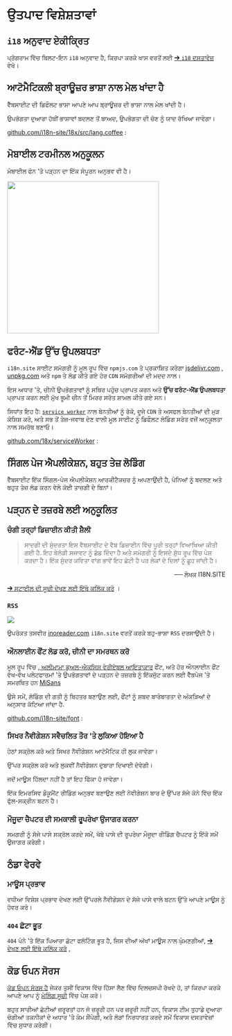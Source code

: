 # ਉਤਪਾਦ ਵਿਸ਼ੇਸ਼ਤਾਵਾਂ

## `i18` ਅਨੁਵਾਦ ਏਕੀਕ੍ਰਿਤ

ਪ੍ਰੋਗਰਾਮ ਵਿੱਚ ਬਿਲਟ-ਇਨ `i18` ਅਨੁਵਾਦ ਹੈ, ਕਿਰਪਾ ਕਰਕੇ ਖਾਸ ਵਰਤੋਂ ਲਈ [➔ `i18` ਦਸਤਾਵੇਜ਼](/i18) ਵੇਖੋ।

## ਆਟੋਮੈਟਿਕਲੀ ਬ੍ਰਾਊਜ਼ਰ ਭਾਸ਼ਾ ਨਾਲ ਮੇਲ ਖਾਂਦਾ ਹੈ

ਵੈੱਬਸਾਈਟ ਦੀ ਡਿਫੌਲਟ ਭਾਸ਼ਾ ਆਪਣੇ ਆਪ ਬ੍ਰਾਊਜ਼ਰ ਦੀ ਭਾਸ਼ਾ ਨਾਲ ਮੇਲ ਖਾਂਦੀ ਹੈ।

ਉਪਭੋਗਤਾ ਦੁਆਰਾ ਹੱਥੀਂ ਭਾਸ਼ਾਵਾਂ ਬਦਲਣ ਤੋਂ ਬਾਅਦ, ਉਪਭੋਗਤਾ ਦੀ ਚੋਣ ਨੂੰ ਯਾਦ ਰੱਖਿਆ ਜਾਵੇਗਾ।

[github.com/i18n-site/18x/src/lang.coffee](https://github.com/i18n-site/18x/blob/main/src/lang.coffee) :

## ਮੋਬਾਈਲ ਟਰਮੀਨਲ ਅਨੁਕੂਲਨ

ਮੋਬਾਈਲ ਫੋਨ 'ਤੇ ਪੜ੍ਹਨ ਦਾ ਇੱਕ ਸੰਪੂਰਨ ਅਨੁਭਵ ਵੀ ਹੈ।

<img src="//p.3ti.site/1721379497.avif" width="350px">

## <a rel=id href="#ha" id="ha"></a> ਫਰੰਟ-ਐਂਡ ਉੱਚ ਉਪਲਬਧਤਾ

`i18n.site` ਸਾਈਟ ਸਮੱਗਰੀ ਨੂੰ ਮੂਲ ਰੂਪ ਵਿੱਚ `npmjs.com` ਤੇ ਪ੍ਰਕਾਸ਼ਿਤ ਕਰੇਗਾ [jsdelivr.com](//jsdelivr.com) , [unpkg.com](//unpkg.com) ਅਤੇ `npm` ਤੇ ਲੋਡ ਕੀਤੇ ਗਏ ਹੋਰ `CDN` ਸਮੱਗਰੀਆਂ ਦੀ ਮਦਦ ਨਾਲ।

ਇਸ ਅਧਾਰ 'ਤੇ, ਚੀਨੀ ਉਪਭੋਗਤਾਵਾਂ ਨੂੰ ਸਥਿਰ ਪਹੁੰਚ ਪ੍ਰਾਪਤ ਕਰਨ ਅਤੇ **ਉੱਚ ਫਰੰਟ-ਐਂਡ ਉਪਲਬਧਤਾ** ਪ੍ਰਾਪਤ ਕਰਨ ਲਈ ਮੁੱਖ ਭੂਮੀ ਚੀਨ ਤੋਂ ਮਿਰਰ ਸਰੋਤ ਸ਼ਾਮਲ ਕੀਤੇ ਗਏ ਸਨ।

ਸਿਧਾਂਤ ਇਹ ਹੈ: [`service worker`](https://developer.mozilla.org/docs/Web/API/Service_Worker_API) ਨਾਲ ਬੇਨਤੀਆਂ ਨੂੰ ਰੋਕੋ, ਦੂਜੇ `CDN` ਤੇ ਅਸਫਲ ਬੇਨਤੀਆਂ ਦੀ ਮੁੜ ਕੋਸ਼ਿਸ਼ ਕਰੋ, ਅਤੇ ਸਭ ਤੋਂ ਤੇਜ਼-ਜਵਾਬ ਦੇਣ ਵਾਲੀ ਮੂਲ ਸਾਈਟ ਨੂੰ ਡਿਫੌਲਟ ਲੋਡਿੰਗ ਸਰੋਤ ਵਜੋਂ ਅਨੁਕੂਲਤਾ ਨਾਲ ਸਮਰੱਥ ਬਣਾਓ।

[github.com/18x/serviceWorker](https://github.com/i18n-site/18x/tree/main/serviceWorker) :

## ਸਿੰਗਲ ਪੇਜ ਐਪਲੀਕੇਸ਼ਨ, ਬਹੁਤ ਤੇਜ਼ ਲੋਡਿੰਗ

ਵੈੱਬਸਾਈਟ ਇੱਕ ਸਿੰਗਲ-ਪੇਜ ਐਪਲੀਕੇਸ਼ਨ ਆਰਕੀਟੈਕਚਰ ਨੂੰ ਅਪਣਾਉਂਦੀ ਹੈ, ਪੰਨਿਆਂ ਨੂੰ ਬਦਲਣ ਅਤੇ ਬਹੁਤ ਤੇਜ਼ ਲੋਡ ਕਰਨ ਵੇਲੇ ਕੋਈ ਤਾਜ਼ਗੀ ਦੇ ਬਿਨਾਂ।

## ਪੜ੍ਹਨ ਦੇ ਤਜ਼ਰਬੇ ਲਈ ਅਨੁਕੂਲਿਤ

### ਚੰਗੀ ਤਰ੍ਹਾਂ ਡਿਜ਼ਾਈਨ ਕੀਤੀ ਸ਼ੈਲੀ

> ਸਾਦਗੀ ਦੀ ਸੁੰਦਰਤਾ ਇਸ ਵੈਬਸਾਈਟ ਦੇ ਵੈਬ ਡਿਜ਼ਾਈਨ ਵਿੱਚ ਪੂਰੀ ਤਰ੍ਹਾਂ ਵਿਆਖਿਆ ਕੀਤੀ ਗਈ ਹੈ.
> ਇਹ ਬੇਲੋੜੀ ਸਜਾਵਟ ਨੂੰ ਛੱਡ ਦਿੰਦਾ ਹੈ ਅਤੇ ਸਮੱਗਰੀ ਨੂੰ ਇਸਦੇ ਸ਼ੁੱਧ ਰੂਪ ਵਿੱਚ ਪੇਸ਼ ਕਰਦਾ ਹੈ।
> ਇੱਕ ਸੁੰਦਰ ਕਵਿਤਾ ਵਾਂਗ ਭਾਵੇਂ ਇਹ ਛੋਟੀ ਹੈ ਪਰ ਲੋਕਾਂ ਦੇ ਦਿਲਾਂ ਨੂੰ ਛੂਹ ਜਾਂਦੀ ਹੈ।

<p style="text-align:right">── ਲੇਖਕ I18N.SITE</p>

[➔ ਸਟਾਈਲ ਦੀ ਸੂਚੀ ਦੇਖਣ ਲਈ ਇੱਥੇ ਕਲਿੱਕ ਕਰੋ](/i18n.site/md/styl) ।

### `RSS`

![](//p.3ti.site/1725541085.avif)

ਉਪਰੋਕਤ ਤਸਵੀਰ [inoreader.com](//inoreader.com) `i18n.site` ਵਰਤੋਂ ਕਰਕੇ ਬਹੁ-ਭਾਸ਼ਾ `RSS` ਦਰਸਾਉਂਦੀ ਹੈ।

### ਔਨਲਾਈਨ ਫੌਂਟ ਲੋਡ ਕਰੋ, ਚੀਨੀ ਦਾ ਸਮਰਥਨ ਕਰੋ

ਮੂਲ ਰੂਪ ਵਿੱਚ [, ਅਲੀਮਾਮਾ ਡੁਅਲ-ਐਕਸਿਸ ਵੇਰੀਏਬਲ ਆਇਤਾਕਾਰ](https://www.iconfont.cn/fonts/detail?cnid=pOvFIr086ADR) ਫੌਂਟ, ਅਤੇ ਹੋਰ ਔਨਲਾਈਨ ਫੌਂਟ ਵੱਖ-ਵੱਖ ਪਲੇਟਫਾਰਮਾਂ 'ਤੇ ਉਪਭੋਗਤਾਵਾਂ ਦੇ ਪੜ੍ਹਨ ਦੇ ਤਜ਼ਰਬੇ ਨੂੰ ਇੱਕਜੁੱਟ ਕਰਨ ਲਈ ਵੈੱਬਪੇਜ 'ਤੇ ਸਮਰਥਿਤ ਹਨ [MiSans](https://hyperos.mi.com/font/zh/download/)

ਉਸੇ ਸਮੇਂ, ਲੋਡਿੰਗ ਦੀ ਗਤੀ ਨੂੰ ਬਿਹਤਰ ਬਣਾਉਣ ਲਈ, ਫੌਂਟਾਂ ਨੂੰ ਸ਼ਬਦ ਬਾਰੰਬਾਰਤਾ ਦੇ ਅੰਕੜਿਆਂ ਦੇ ਅਨੁਸਾਰ ਕੱਟਿਆ ਜਾਂਦਾ ਹੈ.

[github.com/i18n-site/font](https://github.com/i18n-site/font) :

### ਸਿਖਰ ਨੈਵੀਗੇਸ਼ਨ ਸਵੈਚਲਿਤ ਤੌਰ 'ਤੇ ਲੁਕਿਆ ਹੋਇਆ ਹੈ

ਹੇਠਾਂ ਸਕ੍ਰੋਲ ਕਰੋ ਅਤੇ ਸਿਖਰ ਨੈਵੀਗੇਸ਼ਨ ਆਟੋਮੈਟਿਕ ਹੀ ਲੁਕ ਜਾਵੇਗਾ।

ਉੱਪਰ ਸਕ੍ਰੋਲ ਕਰੋ ਅਤੇ ਲੁਕਵੀਂ ਨੈਵੀਗੇਸ਼ਨ ਦੁਬਾਰਾ ਦਿਖਾਈ ਦੇਵੇਗੀ।

ਜਦੋਂ ਮਾਊਸ ਹਿੱਲਦਾ ਨਹੀਂ ਹੈ ਤਾਂ ਇਹ ਫਿੱਕਾ ਹੋ ਜਾਵੇਗਾ।

ਇੱਕ ਇਮਰਸਿਵ ਡੌਕੂਮੈਂਟ ਰੀਡਿੰਗ ਅਨੁਭਵ ਬਣਾਉਣ ਲਈ ਨੇਵੀਗੇਸ਼ਨ ਬਾਰ ਦੇ ਉੱਪਰ ਸੱਜੇ ਕੋਨੇ ਵਿੱਚ ਇੱਕ ਫੁੱਲ-ਸਕ੍ਰੀਨ ਬਟਨ ਹੈ।

### ਮੌਜੂਦਾ ਚੈਪਟਰ ਦੀ ਸਮਕਾਲੀ ਰੂਪਰੇਖਾ ਉਜਾਗਰ ਕਰਨਾ

ਸਮਗਰੀ ਨੂੰ ਸੱਜੇ ਪਾਸੇ ਸਕ੍ਰੋਲ ਕਰਦੇ ਸਮੇਂ, ਖੱਬੇ ਪਾਸੇ ਦੀ ਰੂਪਰੇਖਾ ਮੌਜੂਦਾ ਰੀਡਿੰਗ ਚੈਪਟਰ ਨੂੰ ਇੱਕੋ ਸਮੇਂ ਉਜਾਗਰ ਕਰੇਗੀ।

## ਠੰਡਾ ਵੇਰਵੇ

### ਮਾਊਸ ਪ੍ਰਭਾਵ

ਵਧੀਆ ਵਿਸ਼ੇਸ਼ ਪ੍ਰਭਾਵ ਦੇਖਣ ਲਈ ਉੱਪਰਲੇ ਨੈਵੀਗੇਸ਼ਨ ਦੇ ਸੱਜੇ ਪਾਸੇ ਵਾਲੇ ਬਟਨ ਉੱਤੇ ਆਪਣੇ ਮਾਊਸ ਨੂੰ ਹੋਵਰ ਕਰੋ।

### `404` ਛੋਟਾ ਭੂਤ

`404` ਪੰਨੇ 'ਤੇ ਇੱਕ ਪਿਆਰਾ ਛੋਟਾ ਫਲੋਟਿੰਗ ਭੂਤ ਹੈ, ਜਿਸ ਦੀਆਂ ਅੱਖਾਂ ਮਾਊਸ ਨਾਲ ਘੁੰਮਣਗੀਆਂ, [➔ ਦੇਖਣ ਲਈ ਇੱਥੇ ਕਲਿੱਕ ਕਰੋ](/404) ,

## ਕੋਡ ਓਪਨ ਸੋਰਸ

[ਕੋਡ ਓਪਨ ਸੋਰਸ ਹੈ](/i18n.site/c/src) ਜੇਕਰ ਤੁਸੀਂ ਵਿਕਾਸ ਵਿੱਚ ਹਿੱਸਾ ਲੈਣ ਵਿੱਚ ਦਿਲਚਸਪੀ ਰੱਖਦੇ ਹੋ, ਤਾਂ ਕਿਰਪਾ ਕਰਕੇ ਆਪਣੇ ਆਪ ਨੂੰ [ਮੇਲਿੰਗ ਸੂਚੀ](//groups.google.com/u/2/g/i18n-site) ਵਿੱਚ ਪੇਸ਼ ਕਰੋ।

ਬਹੁਤ ਸਾਰੀਆਂ ਛੋਟੀਆਂ ਜ਼ਰੂਰਤਾਂ ਹਨ ਜੋ ਜ਼ਰੂਰੀ ਹਨ ਪਰ ਜ਼ਰੂਰੀ ਨਹੀਂ ਹਨ, ਵਿਕਾਸ ਟੀਮ ਤੁਹਾਡੇ ਦੁਆਰਾ ਚੰਗੀਆਂ ਤਕਨੀਕਾਂ ਦੇ ਅਧਾਰ 'ਤੇ ਕੰਮ ਸੌਂਪੇਗੀ, ਅਤੇ ਲੋੜਾਂ ਨਿਰਧਾਰਤ ਕਰਦੇ ਸਮੇਂ ਵਿਕਾਸ ਦਸਤਾਵੇਜ਼ਾਂ ਵਿੱਚ ਸੁਧਾਰ ਕਰੇਗੀ।